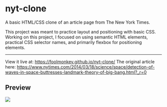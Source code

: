 # nyt-clone
A basic HTML/CSS clone of an article page from The New York Times.

This project was meant to practice layout and positioning with basic CSS. 
Working on this project, I focused on using semantic HTML elements, practical CSS selector names, and primarily flexbox for positioning elements.

-------

View it live at: https://foolmonkey.github.io/nyt-clone/
The original article here: https://www.nytimes.com/2014/03/18/science/space/detection-of-waves-in-space-buttresses-landmark-theory-of-big-bang.html?_r=0

Preview
-------
![](nyt.png)
